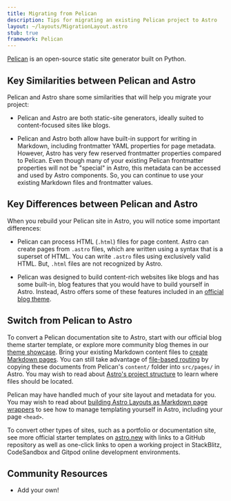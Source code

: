 ```yaml
---
title: Migrating from Pelican
description: Tips for migrating an existing Pelican project to Astro
layout: ~/layouts/MigrationLayout.astro
stub: true
framework: Pelican
---
```


[Pelican](https://getpelican.com) is an open-source static site generator built on Python.

## Key Similarities between Pelican and Astro

Pelican and Astro share some similarities that will help you migrate your project:

- Pelican and Astro are both static-site generators, ideally suited to content-focused sites like blogs.

- Pelican and Astro both allow have built-in support for writing in Markdown, including frontmatter YAML properties for page metadata. However, Astro has very few reserved frontmatter properties compared to Pelican. Even though many of your existing Pelican frontmatter properties will not be "special" in Astro, this metadata can be accessed and used by Astro components. So, you can continue to use your existing Markdown files and frontmatter values.

## Key Differences between Pelican and Astro

When you rebuild your Pelican site in Astro, you will notice some important differences:

- Pelican can process HTML (`.html`) files for page content. Astro can create pages from `.astro` files, which are written using a syntax that is a superset of HTML. You can write `.astro` files using exclusively valid HTML. But, `.html` files are not recognized by Astro.

- Pelican was designed to build content-rich websites like blogs and has some built-in, blog features that you would have to build yourself in Astro. Instead, Astro offers some of these features included in an [official blog theme](https://github.com/withastro/astro/tree/latest/examples/blog).

## Switch from Pelican to Astro

To convert a Pelican documentation site to Astro, start with our official blog theme starter template, or explore more community blog themes in our [theme showcase](https://astro.build/themes/). Bring your existing Markdown content files to [create Markdown pages](/en/guides/markdown-content/). You can still take advantage of [file-based routing](/en/core-concepts/routing/) by copying these documents from Pelican's `content/` folder into `src/pages/` in Astro. You may wish to read about [Astro's project structure](/en/core-concepts/project-structure/) to learn where files should be located.

Pelican may have handled much of your site layout and metadata for you. You may wish to read about [building Astro Layouts as Markdown page wrappers](/en/core-concepts/layouts/#markdownmdx-layouts) to see how to manage templating yourself in Astro, including your page `<head>`.

To convert other types of sites, such as a portfolio or documentation site, see more official starter templates on [astro.new](https://astro.new) with links to a GitHub repository as well as one-click links to open a working project in StackBlitz, CodeSandbox and Gitpod online development environments.

## Community Resources

- Add your own!